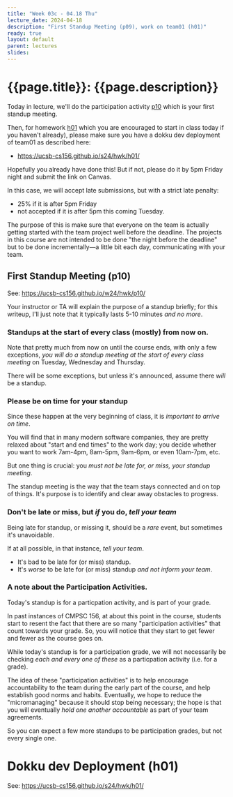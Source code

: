 ```yaml
---
title: "Week 03c - 04.18 Thu"
lecture_date: 2024-04-18
description: "First Standup Meeting (p09), work on team01 (h01)"
ready: true
layout: default
parent: lectures
slides:
---
```


# {{page.title}}: {{page.description}}

Today in lecture, we'll do the participation activity [p10](/s24/hwk/p10) which is your first standup meeting.

Then, for homework [h01](https://ucsb-cs156.github.io/s24/hwk/h01/) which you are encouraged to start in class today if you haven't already), please make sure you have a dokku dev deployment of team01
as described here:

* <https://ucsb-cs156.github.io/s24/hwk/h01/>

Hopefully you already have done this!  But if not, please do it by 5pm Friday night and submit the link
on Canvas.

In this case, we will accept late submissions, but with a strict late penalty:
* 25% if it is after 5pm Friday
* not accepted if it is after 5pm this coming Tuesday.

The purpose of this is make sure that everyone on the team is actually getting started with the team project well before the deadline.  The projects in this course are not intended to be done "the night before the deadline" but to be done incrementally&mdash;a little bit each day, communicating with your team.

## First Standup Meeting (p10)

See: <https://ucsb-cs156.github.io/w24/hwk/p10/>

Your instructor or TA will explain the purpose of a standup briefly; for this writeup, I'll just note
that it typically lasts 5-10 minutes *and no more*. 

### Standups at the start of every class (mostly) from now on.

Note that pretty much from now on until the course ends, with only a few exceptions, *you will do a standup 
meeting at the start of every class meeting* on Tuesday, Wednesday and Thursday.

There will be some exceptions, but unless it's announced, assume there *will* be a standup.

### Please be on time for your standup

Since these happen at the very beginning of class, it is *important to arrive on time*.  

You will find that in many modern software companies, they are pretty relaxed about "start and end times" to the work day; you decide whether you want to work 7am-4pm, 8am-5pm, 9am-6pm, or even 10am-7pm, etc.

But one thing is crucial: you *must not be late for, or miss, your standup meeting*.

The standup meeting is the way that the team stays connected and on top of things.  It's purpose is to identify and clear away obstacles to progress.

### Don't be late or miss, but *if* you do, *tell your team*

Being late for standup, or missing it, should be a *rare* event, but sometimes it's unavoidable.

If at all possible, in that instance, *tell your team*.

* It's bad to be late for (or miss) standup.
* It's *worse* to be late for (or miss) standup *and not inform your team*.

### A note about the Participation Activities.

Today's standup is for a particpation activity, and is part of your grade.

In past instances of CMPSC 156, at about this point in the course, students start to resent the
fact that there are so many "participation activities" that count towards your grade.   So, you will
notice that they start to get fewer and fewer as the course goes on.

While today's standup is for a participation grade, we will not necessarily be checking *each and every one of these* as a particpation activity (i.e. for a grade).  

The idea of these "participation activities" is to help encourage accountability to the team during the early part of the course, and help establish good norms and habits.  Eventually, we hope to reduce the "micromanaging" because it should stop being necessary; the hope is that you will eventually *hold one another accountable* as part of your team agreements.

So you can expect a few more standups to be participation grades, but not every single one.

# Dokku dev Deployment (h01)

See: <https://ucsb-cs156.github.io/s24/hwk/h01/>
